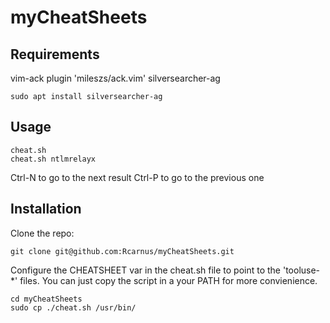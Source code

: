 # myCheatSheets

## Requirements
vim-ack plugin 'mileszs/ack.vim'
silversearcher-ag 
```
sudo apt install silversearcher-ag
```

## Usage
```
cheat.sh
cheat.sh ntlmrelayx
```

Ctrl-N to go to the next result
Ctrl-P to go to the previous one


## Installation
Clone the repo:
```
git clone git@github.com:Rcarnus/myCheatSheets.git
```
Configure the CHEATSHEET var in the cheat.sh file to point to the 'tooluse-*' files.
You can just copy the script in a your PATH for more convienience.
```
cd myCheatSheets
sudo cp ./cheat.sh /usr/bin/
```
